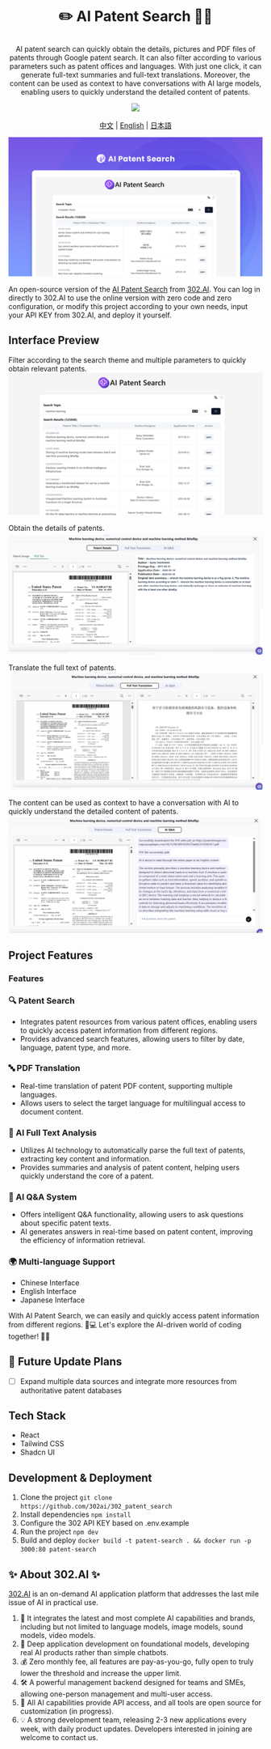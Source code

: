 # <p align="center">✏️ AI Patent Search 🚀✨</p>

<p align="center">AI patent search can quickly obtain the details, pictures and PDF files of patents through Google patent search. It can also filter according to various parameters such as patent offices and languages. With just one click, it can generate full-text summaries and full-text translations. Moreover, the content can be used as context to have conversations with AI large models, enabling users to quickly understand the detailed content of patents.</p>

<p align="center"><a href="https://302.ai/tools/word/" target="blank"><img src="https://file.302ai.cn/gpt/imgs/github/302_badge.png" /></a></p >

<p align="center"><a href="README zh.md">中文</a> | <a href="README.md">English</a> | <a href="README_ja.md">日本語</a></p>

![界面预览](docs/AI专利搜索en.png)  

An open-source version of the [AI Patent Search](https://302.ai/tools/patent/) from [302.AI](https://302.ai). You can log in directly to 302.AI to use the online version with zero code and zero configuration, or modify this project according to your own needs, input your API KEY from 302.AI, and deploy it yourself.

## Interface Preview
Filter according to the search theme and multiple parameters to quickly obtain relevant patents.
![界面预览](docs/专利英1.png)     

Obtain the details of patents.
![界面预览](docs/专利英2.png)    

Translate the full text of patents.
![界面预览](docs/专利英3.png)     

The content can be used as context to have a conversation with AI to quickly understand the detailed content of patents.
![界面预览](docs/专利英4.png)

## Project Features
### Features
### 🔍 Patent Search
   - Integrates patent resources from various patent offices, enabling users to quickly access patent information from different regions.
   - Provides advanced search features, allowing users to filter by date, language, patent type, and more.

### 🔤 PDF Translation
   - Real-time translation of patent PDF content, supporting multiple languages.
   - Allows users to select the target language for multilingual access to document content.

### 🤖 AI Full Text Analysis
   - Utilizes AI technology to automatically parse the full text of patents, extracting key content and information.
   - Provides summaries and analysis of patent content, helping users quickly understand the core of a patent.

### 🧠 AI Q&A System
   - Offers intelligent Q&A functionality, allowing users to ask questions about specific patent texts.
   - AI generates answers in real-time based on patent content, improving the efficiency of information retrieval.

### 🌍 Multi-language Support
- Chinese Interface
- English Interface
- Japanese Interface

With AI Patent Search, we can easily and quickly access patent information from different regions. 🎉💻 Let's explore the AI-driven world of coding together! 🌟🚀

## 🚩 Future Update Plans 
- [ ] Expand multiple data sources and integrate more resources from authoritative patent databases

## Tech Stack
- React
- Tailwind CSS
- Shadcn UI

## Development & Deployment
1. Clone the project `git clone https://github.com/302ai/302_patent_search`
2. Install dependencies `npm install`
3. Configure the 302 API KEY based on .env.example
4. Run the project `npm dev`
5. Build and deploy `docker build -t patent-search . && docker run -p 3000:80 patent-search`


## ✨ About 302.AI ✨

[302.AI](https://302.ai) is an on-demand AI application platform that addresses the last mile issue of AI in practical use.
1. 🧠 It integrates the latest and most complete AI capabilities and brands, including but not limited to language models, image models, sound models, video models.
2. 🚀 Deep application development on foundational models, developing real AI products rather than simple chatbots.
3. 💰 Zero monthly fee, all features are pay-as-you-go, fully open to truly lower the threshold and increase the upper limit.
4. 🛠 A powerful management backend designed for teams and SMEs, allowing one-person management and multi-user access.
5. 🔗 All AI capabilities provide API access, and all tools are open source for customization (in progress).
6. 💡 A strong development team, releasing 2-3 new applications every week, with daily product updates. Developers interested in joining are welcome to contact us.
